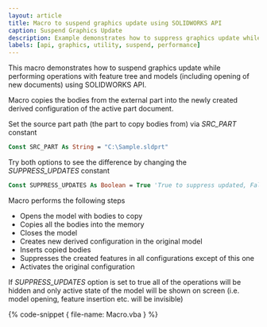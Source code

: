 ```yaml
---
layout: article
title: Macro to suspend graphics update using SOLIDWORKS API
caption: Suspend Graphics Update
description: Example demonstrates how to suppress graphics update while performing the operations using SOLIDWORKS API
labels: [api, graphics, utility, suspend, performance]
---
```

This macro demonstrates how to suspend graphics update while performing operations with feature tree and models (including opening of new documents) using SOLIDWORKS API.

Macro copies the bodies from the external part into the newly created derived configuration of the active part document.

Set the source part path (the part to copy bodies from) via *SRC_PART* constant

~~~ vb
Const SRC_PART As String = "C:\Sample.sldprt"
~~~

Try both options to see the difference by changing the *SUPPRESS_UPDATES* constant

~~~ vb
Const SUPPRESS_UPDATES As Boolean = True 'True to suppress updated, False to show the updates (default behavior)
~~~

Macro performs the following steps

* Opens the model with bodies to copy
* Copies all the bodies into the memory
* Closes the model
* Creates new derived configuration in the original model
* Inserts copied bodies
* Suppresses the created features in all configurations except of this one
* Activates the original configuration

If *SUPPRESS_UPDATES* option is set to true all of the operations will be hidden and only active state of the model will be shown on screen (i.e. model opening, feature insertion etc. will be invisible)

{% code-snippet { file-name: Macro.vba } %}
